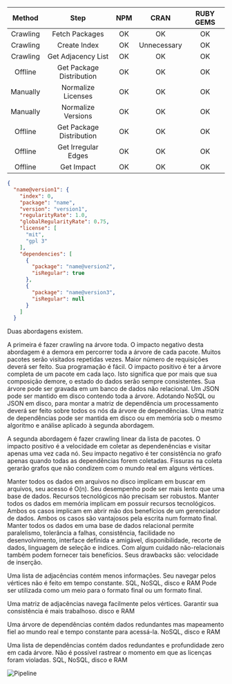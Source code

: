 |  Method  |           Step           |     NPM     |     CRAN    |  RUBY GEMS  |
|:--------:|:------------------------:|:-----------:|:-----------:|:-----------:|
| Crawling |           Fetch Packages |      OK     |      OK     |      OK     |
| Crawling |             Create Index |      OK     | Unnecessary |      OK     |
| Crawling |       Get Adjacency List |      OK     |      OK     |      OK     |
| Offline  | Get Package Distribution |      OK     |      OK     |      OK     |
| Manually |       Normalize Licenses |      OK     |      OK     |      OK     |
| Manually |       Normalize Versions |      OK     |      OK     |      OK     |
| Offline  | Get Package Distribution |      OK     |      OK     |      OK     |
| Offline  |      Get Irregular Edges |      OK     |      OK     |      OK     |
| Offline  |               Get Impact |      OK     |      OK     |      OK     |

```json
{
  "name@version1": {
    "index": 0,
    "package": "name",
    "version": "version1",
    "regularityRate": 1.0,
    "globalRegularityRate": 0.75,
    "license": [
      "mit",
      "gpl 3"
    ],
    "dependencies": [
      {
        "package": "name@version2",
        "isRegular": true
      },
      {
        "package": "name@version3",
        "isRegular": null
      }
    ]
  }
```

Duas abordagens existem.

A primeira é fazer crawling na árvore toda.
O impacto negativo desta abordagem é a demora em percorrer toda a árvore de cada pacote.
Muitos pacotes serão visitados repetidas vezes.
Maior número de requisições deverá ser feito.
Sua programação é fácil.
O impacto positivo é ter a árvore completa de um pacote em cada laço. Isto significa que por mais que sua composição demore, o estado do dados serão sempre consistentes.
Sua árvore pode ser gravada em um banco de dados não relacional.
Um JSON pode ser mantido em disco contendo toda a árvore.
Adotando NoSQL ou JSON em disco, para montar a matriz de dependência um processamento deverá ser feito sobre todos os nós da árvore de dependências.
Uma matriz de dependências pode ser mantida em disco ou em memória sob o mesmo algoritmo e análise aplicado à segunda abordagem.

A segunda abordagem é fazer crawling linear da lista de pacotes.
O impacto positivo é a velocidade em coletar as dependenências e visitar apenas uma vez cada nó.
Seu impacto negativo é ter consistência no grafo apenas quando todas as dependências forem coletadas. Fissuras na coleta gerarão grafos que não condizem com o mundo real em alguns vértices.

Manter todos os dados em arquivos no disco implicam em buscar em arquivos, seu acesso é O(n). Seu desempenho pode ser mais lento que uma base de dados. Recursos tecnológicos não precisam ser robustos.
Manter todos os dados em memória implicam em possuir recursos tecnológicos.
Ambos os casos implicam em abrir mão dos benefícios de um gerenciador de dados.
Ambos os casos são vantajosos pela escrita num formato final.
Manter todos os dados em uma base de dados relacional permite paralelismo, tolerância a falhas, consistência, facilidade no desenvolvimento, interface definida e amigável, disponibilidade, recorte de dados, linguagem de seleção e índices.
Com algum cuidado não-relacionais também podem fornecer tais benefícios.
Seus drawbacks são: velocidade de inserção.

Uma lista de adjacências contém menos informações. Seu navegar pelos vértices não é feito em tempo constante.
SQL, NoSQL, disco e RAM
Pode ser utilizada como um meio para o formato final ou um formato final.

Uma matriz de adjacências navega facilmente pelos vértices. Garantir sua consistência é mais trabalhoso.
disco e RAM

Uma árvore de dependências contém dados redundantes mas mapeamento fiel ao mundo real e tempo constante para acessá-la.
NoSQL, disco e RAM

Uma lista de dependências contém dados redundantes e profundidade zero em cada árvore. Não é possível rastrear o momento em que as licenças foram violadas.
SQL, NoSQL, disco e RAM

![Pipeline](https://github.com/rmeloca/LicensesAnalysis/blob/master/PipelineLicencesAnalysis.png)
